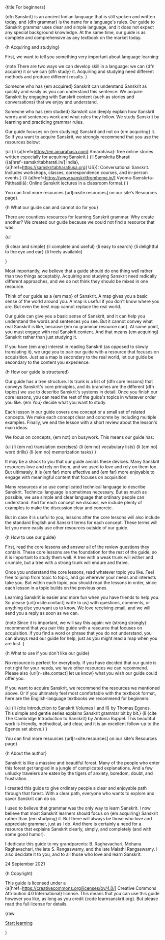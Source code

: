 {title For beginners}

{dfn Sanskrit} is an ancient Indian language that is still spoken and written
today, and {dfn grammar} is the name for a language's rules. Our guide to
Sanskrit grammar uses clear and simple language, and it does not expect any
special background knowledge. At the same time, our guide is as complete and
comprehensive as any textbook on the market today.


{h Acquiring and studying}

First, we want to tell you something very important about language learning:

{note
There are two ways we can develop skill in a language: we can {dfn acquire} it
or we can {dfn study} it. Acquiring and studying need different methods and
produce different results.
}

Someone who has {em acquired} Sanskrit can understand Sanskrit as quickly and
easily as you can understand this sentence. We acquire Sanskrit by engaging
with Sanskrit content (such as stories and conversations) that we enjoy and
understand.

Someone who has {em studied} Sanskrit can deeply explain how Sanskrit words and
sentences work and what rules they follow. We study Sanskrit by learning and
practicing grammar rules.

Our guide focuses on {em studying} Sanskrit and not on {em acquiring} it. So if
you want to acquire Sanskrit, we strongly recommend that you use the resources
below:

{ul
    {li {a[href=https://en.amarahasa.com] Amarahāsa}: free online stories written
    especially for acquiring Sanskrit.}
    {li Samskrita Bharati ({a[href=samskritabharati.in/] India},
    {a[href=https://samskritabharatiusa.org] US}): Conversational Sanskrit.
    Includes workshops, classes, correspondence courses, and in-person events.}
    {li {a[href=https://www.sanskritfromhome.in/] Vyoma-Saṃskṛta-Pāṭhaśālā}:
    Online Sanskrit lectures in a classroom format.}
}

You can find more resources {url[r=site.resources] on our site's Resources
page}.


{h What our guide can and cannot do for you}

There are countless resources for learning Sanskrit grammar. Why create
another? We created our guide because we could not find a resource that was:

{ul

{li clear and simple}
{li complete and useful}
{li easy to search}
{li delightful to the eye and ear}
{li freely available}

}

Most importantly, we believe that a guide should do one thing well rather than
two things acceptably. Acquiring and studying Sanskrit need radically different
approaches, and we do not think they should be mixed in one resource.

Think of our guide as a {em map} of Sanskrit. A map gives you a basic sense of
the world around you. A map is useful if you don't know where you are. But
even the best map cannot replace the real world.

Our guide can give you a basic sense of Sanskrit, and it can help you
understand the words and sentences you see. But it cannot convey what real
Sanskrit is like, because {em no grammar resource can}. At some point, you must
engage with real Sanskrit content. And that means {em acquiring} Sanskrit
rather than just studying it.

If you have {em any} interest in reading Sanskrit (as opposed to slowly
translating it), we urge you to pair our guide with a resource that focuses on
acquisition. Just as a map is secondary to the real world, let our guide be
secondary to the content you experience.


{h How our guide is structured}

Our guide has a tree structure. Its trunk is a list of {dfn core lessons} that
conveys Sanskrit's core principles, and its branches are the different {dfn
topics} we use to describe Sanskrit's systems in detail. Once you finish our
core lessons, you can read the rest of the guide's topics in whatever order you
like. {em You} decide what you want to study.

Each lesson in our guide covers one concept or a small set of related concepts.
We make each concept clear and concrete by including multiple examples.
Finally, we end the lesson with a short review about the lesson's main ideas.

We focus on concepts, {em not} on busywork. This means our guide has:

{ul
  {li {em no} translation exercises}
  {li {em no} vocabulary lists}
  {li {em no} word drills}
  {li {em no} memorization tasks}
}

It may be a shock to you that our guide avoids these devices. Many Sanskrit
resources love and rely on them, and we used to love and rely on them too.
But ultimately, it is {em far} more effective and {em far} more enjoyable to
engage with meaningful content that focuses on acquisition.

Many resources also use complicated technical language to describe Sanskrit.
Technical language is sometimes necessary. But as much as possible, we use
simple and clear language that ordinary people can understand. And for each
concept we discuss, we include plenty of examples to make the discussion clear
and concrete.

But in case it is useful to you, lessons after the core lessons will also
include the standard English and Sanskrit terms for each concept. These terms
will let you more easily use other resources outside of our guide.


{h How to use our guide}

First, read the core lessons and answer all of the review questions they
contain. These core lessons are the foundation for the rest of the guide, so it
is important to study them well. A tree with a weak trunk will wither and
crumble, but a tree with a strong trunk will endure and thrive.

Once you understand the core lessons, read whatever topic you like. Feel free
to jump from topic to topic, and go wherever your needs and interests take you.
But within each topic, you should read the lessons in order, since each lesson
in a topic builds on the previous ones.

Learning Sanskrit is easier and more fun when you have friends to help you.
So please {url[r=site.contact] write to us} with questions, comments, or
anything else you want us to know. We love receiving email, and we will send
you a reply as soon as we can.


{note
Since it is important, we will say this again: we {strong strongly} recommend
that you pair this guide with a resource that focuses on acquisition. If you
find a word or phrase that you do not understand, you can always read our guide
for help, just as you might read a map when you are lost.
}


{h What to use if you don't like our guide}

No resource is perfect for everybody. If you have decided that our guide is not
right for your needs, we have other resources we can recommend. Please also
{url[r=site.contact] let us know} what you wish our guide could offer you.

If you want to acquire Sanskrit, we recommend the resources we mentioned above.
Or if you ultimately feel most comfortable with the textbook format, here are
the English-language textbooks we recommend for beginners:

{ul
    {li {cite Introduction to Sanskrit Volumes I and II} by Thomas Egenes. This
    simple and gentle series explains Sanskrit grammar bit by bit.}
    {li {cite The Cambridge Introduction to Sanskrit} by Antonia Ruppel. This
    beautiful work is friendly, methodical, and clear, and it is an excellent
    follow-up to the Egenes set above.}
}

You can find more resources {url[r=site.resources] on our site's Resources
page}.


{h About the author}

Sanskrit is like a massive and beautiful forest. Many of the people who enter
this forest get tangled in a jungle of complicated explanations. And a few
unlucky travelers are eaten by the tigers of anxiety, boredom, doubt, and
frustration. 

I created this guide to give ordinary people a clear and enjoyable path through
that forest. With a clear path, everyone who wants to explore and savor
Sanskrit can do so.

I used to believe that grammar was the only way to learn Sanskrit. I now
believe that most Sanskrit learners should focus on {em acquiring} Sanskrit
rather than {em studying} it. But there will always be those who love and
appreciate grammar, just as I do. And there is certainly a need for a resource
that explains Sanskrit clearly, simply, and completely (and with some good
humor).

I dedicate this guide to my grandparents: B. Raghavachari, Mohana Raghavachari,
the late S. Rangaswamy, and the late Malathi Rangaswamy. I also decidate it to
you, and to all those who love and learn Sanskrit.

24 September 2021


{h Copyright}

This guide is licensed under a {a[href=https://creativecommons.org/licenses/by/4.0/]
Creative Commons Attribution 4.0 International} license. This means that you
can use this guide however you like, as long as you credit {code
learnsanskrit.org}. But please read the full license for details.

{raw
<p class="tc">
<a class="pa2 f5 call-to-action" href="/guide/core/the-sanskrit-language">Start learning</a>
</p>
}
